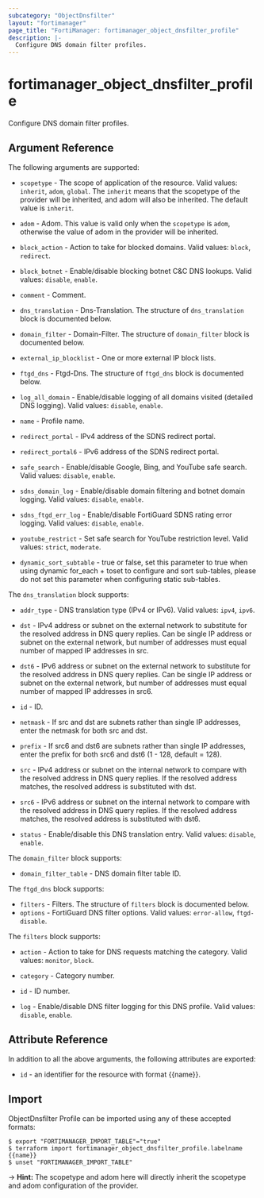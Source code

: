 ```yaml
---
subcategory: "ObjectDnsfilter"
layout: "fortimanager"
page_title: "FortiManager: fortimanager_object_dnsfilter_profile"
description: |-
  Configure DNS domain filter profiles.
---
```


# fortimanager_object_dnsfilter_profile
Configure DNS domain filter profiles.

## Argument Reference


The following arguments are supported:

* `scopetype` - The scope of application of the resource. Valid values: `inherit`, `adom`, `global`. The `inherit` means that the scopetype of the provider will be inherited, and adom will also be inherited. The default value is `inherit`.
* `adom` - Adom. This value is valid only when the `scopetype` is `adom`, otherwise the value of adom in the provider will be inherited.

* `block_action` - Action to take for blocked domains. Valid values: `block`, `redirect`.

* `block_botnet` - Enable/disable blocking botnet C&C DNS lookups. Valid values: `disable`, `enable`.

* `comment` - Comment.
* `dns_translation` - Dns-Translation. The structure of `dns_translation` block is documented below.
* `domain_filter` - Domain-Filter. The structure of `domain_filter` block is documented below.
* `external_ip_blocklist` - One or more external IP block lists.
* `ftgd_dns` - Ftgd-Dns. The structure of `ftgd_dns` block is documented below.
* `log_all_domain` - Enable/disable logging of all domains visited (detailed DNS logging). Valid values: `disable`, `enable`.

* `name` - Profile name.
* `redirect_portal` - IPv4 address of the SDNS redirect portal.
* `redirect_portal6` - IPv6 address of the SDNS redirect portal.
* `safe_search` - Enable/disable Google, Bing, and YouTube safe search. Valid values: `disable`, `enable`.

* `sdns_domain_log` - Enable/disable domain filtering and botnet domain logging. Valid values: `disable`, `enable`.

* `sdns_ftgd_err_log` - Enable/disable FortiGuard SDNS rating error logging. Valid values: `disable`, `enable`.

* `youtube_restrict` - Set safe search for YouTube restriction level. Valid values: `strict`, `moderate`.

* `dynamic_sort_subtable` - true or false, set this parameter to true when using dynamic for_each + toset to configure and sort sub-tables, please do not set this parameter when configuring static sub-tables.

The `dns_translation` block supports:

* `addr_type` - DNS translation type (IPv4 or IPv6). Valid values: `ipv4`, `ipv6`.

* `dst` - IPv4 address or subnet on the external network to substitute for the resolved address in DNS query replies. Can be single IP address or subnet on the external network, but number of addresses must equal number of mapped IP addresses in src.
* `dst6` - IPv6 address or subnet on the external network to substitute for the resolved address in DNS query replies. Can be single IP address or subnet on the external network, but number of addresses must equal number of mapped IP addresses in src6.
* `id` - ID.
* `netmask` - If src and dst are subnets rather than single IP addresses, enter the netmask for both src and dst.
* `prefix` - If src6 and dst6 are subnets rather than single IP addresses, enter the prefix for both src6 and dst6 (1 - 128, default = 128).
* `src` - IPv4 address or subnet on the internal network to compare with the resolved address in DNS query replies. If the resolved address matches, the resolved address is substituted with dst.
* `src6` - IPv6 address or subnet on the internal network to compare with the resolved address in DNS query replies. If the resolved address matches, the resolved address is substituted with dst6.
* `status` - Enable/disable this DNS translation entry. Valid values: `disable`, `enable`.


The `domain_filter` block supports:

* `domain_filter_table` - DNS domain filter table ID.

The `ftgd_dns` block supports:

* `filters` - Filters. The structure of `filters` block is documented below.
* `options` - FortiGuard DNS filter options. Valid values: `error-allow`, `ftgd-disable`.


The `filters` block supports:

* `action` - Action to take for DNS requests matching the category. Valid values: `monitor`, `block`.

* `category` - Category number.
* `id` - ID number.
* `log` - Enable/disable DNS filter logging for this DNS profile. Valid values: `disable`, `enable`.



## Attribute Reference

In addition to all the above arguments, the following attributes are exported:
* `id` - an identifier for the resource with format {{name}}.

## Import

ObjectDnsfilter Profile can be imported using any of these accepted formats:
```
$ export "FORTIMANAGER_IMPORT_TABLE"="true"
$ terraform import fortimanager_object_dnsfilter_profile.labelname {{name}}
$ unset "FORTIMANAGER_IMPORT_TABLE"
```
-> **Hint:** The scopetype and adom here will directly inherit the scopetype and adom configuration of the provider.
